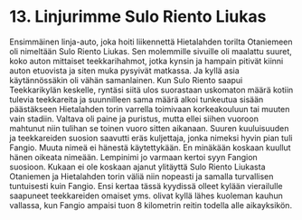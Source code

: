 


    
# 13. Linjurimme Sulo Riento Liukas

Ensimmäinen linja-auto, joka hoiti liikennettä Hietalahden torilta Otaniemeen oli nimeltään Sulo Riento Liukas. Sen 
molemmille sivuille oli maalattu suuret, koko auton mittaiset teekkarihahmot, jotka kynsin ja hampain pitivät kiinni 
auton etuovista ja siten muka pysyivät matkassa. Ja kyllä asia käytännössäkin oli vähän samanlainen. Kun Sulo Riento 
saapui Teekkarikylän keskelle, ryntäsi siitä ulos suorastaan uskomaton määrä kotiin tulevia teekkareita ja suunnilleen 
sama määrä alkoi tunkeutua sisään päästäkseen Hietalahden torin varrella toimivaan korkeakouluun tai muuten vain 
stadiin. Valtava oli paine ja puristus, mutta ellei siihen vuoroon mahtunut niin tulihan se toinen vuoro sitten aikanaan. 
Suuren kuuluisuuden ja teekkareiden suosion saavutti eräs kuljettaja, jonka nimeksi hyvin pian tuli Fangio. Muuta nimeä 
ei hänestä käytettykään. En minäkään koskaan kuullut hänen oikeata nimeään. Lempinimi jo varmaan kertoi syyn 
Fangion suosioon. Kukaan ei ole koskaan ajanut ylitäyttä Sulo Riento Liukasta Otaniemen ja Hietalahden torin väliä niin 
nopeasti ja samalla turvallisen tuntuisesti kuin Fangio. Ensi kertaa tässä kyydissä olleet kylään vierailulle saapuneet 
teekkareiden omaiset yms. olivat kyllä lähes kuoleman kauhun vallassa, kun Fangio ampaisi tuon 8 kilometrin reitin 
todella alle aikayksikön.
